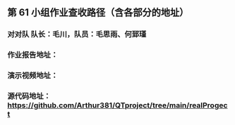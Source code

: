 ## 第 61 小组作业查收路径（含各部分的地址）
### 对对队 队长：毛川，队员：毛思雨、何郅瑾
### 作业报告地址：
### 演示视频地址：
### 源代码地址：https://github.com/Arthur381/QTproject/tree/main/realProgect
